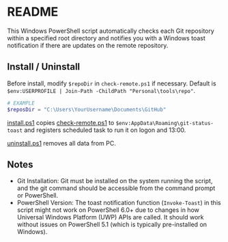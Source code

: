 # README

This Windows PowerShell script automatically checks each Git repository within a specified root directory and notifies you with a Windows toast notification if there are updates on the remote repository.


## Install / Uninstall

Before install, modify `$repoDir` in `check-remote.ps1` if necessary. Default is `$env:USERPROFILE | Join-Path -ChildPath "Personal\tools\repo"`.

```PowerShell
# EXAMPLE
$reposDir = "C:\Users\YourUsername\Documents\GitHub"
```

[install.ps1](./install.ps1) copies [check-remote.ps1](./check-remote.ps1) to `$env:AppData\Roaming\git-status-toast` and registers scheduled task to run it on logon and 13:00.

[uninstall.ps1](./uninstall.ps1) removes all data from PC.

## Notes

- Git Installation: Git must be installed on the system running the script, and the git command should be accessible from the command prompt or PowerShell.
- PowerShell Version: The toast notification function (`Invoke-Toast`) in this script might not work on PowerShell 6.0+ due to changes in how Universal Windows Platform (UWP) APIs are called. It should work without issues on PowerShell 5.1 (which is typically pre-installed on Windows).
